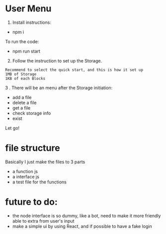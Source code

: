 # User Menu

1. Install instructions:

- npm i

To run the code:

- npm run start

2. Follow the instruction to set up the Storage.

```
Recommend to select the quick start, and this is how it set up
1MB of Storage
1KB of each Blocks
```

3 . There will be an menu after the Storage initiation:

- add a file
- delete a file
- get a file
- check storage info
- exist

Let go!

# file structure

Basically I just make the files to 3 parts

- a function js
- a interface js
- a test file for the functions

# future to do:

- the node interface is so dummy, like a bot, need to make it more friendly able to extra from user's input
- make a simple ui by using React, and if possible to have a fake login
